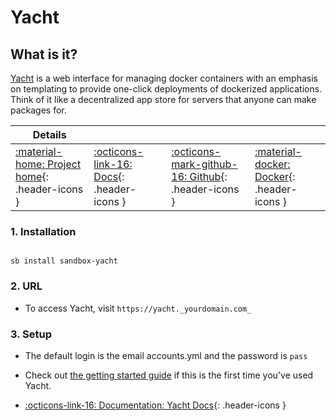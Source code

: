 # Yacht

## What is it?

[Yacht](https://yacht.sh/) is a web interface for managing docker containers with an emphasis on templating to provide one-click deployments of dockerized applications. Think of it like a decentralized app store for servers that anyone can make packages for.

| Details     |             |             |             |
|-------------|-------------|-------------|-------------|
| [:material-home: Project home](https://yacht.sh/){: .header-icons } | [:octicons-link-16: Docs](https://yacht.sh/docs/){: .header-icons } | [:octicons-mark-github-16: Github](https://github.com/SelfhostedPro/Yacht){: .header-icons } | [:material-docker: Docker](https://hub.docker.com/r/selfhostedpro/yacht){: .header-icons }|

### 1. Installation

``` shell

sb install sandbox-yacht

```

### 2. URL

- To access Yacht, visit `https://yacht._yourdomain.com_`

### 3. Setup

- The default login is the email accounts.yml and the password is `pass`

- Check out [the getting started guide](https://yacht.sh/docs/Installation/Getting_Started) if this is the first time you've used Yacht.

- [:octicons-link-16: Documentation: Yacht Docs](https://yacht.sh/docs/){: .header-icons }
